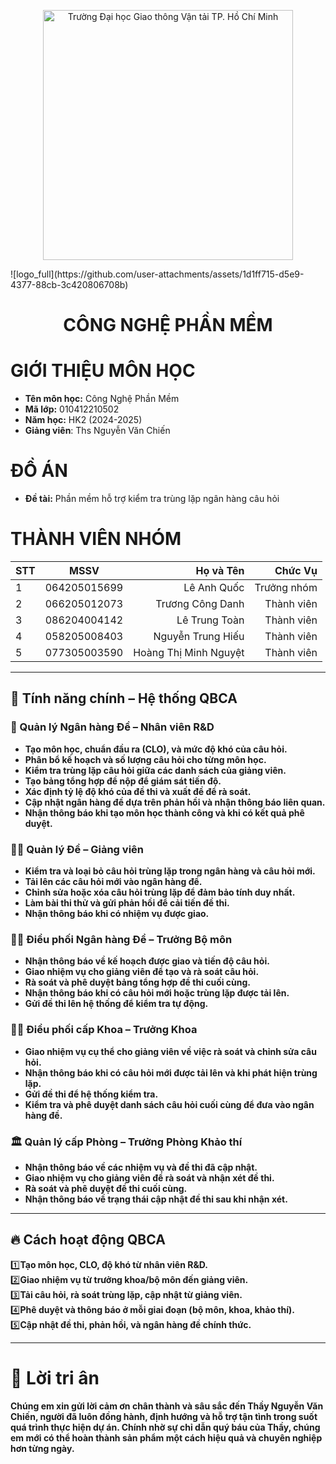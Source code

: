 <!-- Banner -->
<p align="center">
  <a href="https:/w/ww.ut.edu.vn/" title="Trường Đại học Giao thông Vận tải TP. Hồ Chí Minh" style="border: none;">
  <a href="https://giaothongvantaitphcm.edu.vn/" title="Trường Đại học Giao thông Vận tải TP. Hồ Chí Minh" style="border: none;">
    <img src="https://giaothongvantaitphcm.edu.vn/wp-content/uploads/2025/01/Logo-GTVT.png" alt="Trường Đại học Giao thông Vận tải TP. Hồ Chí Minh" width="400">
  </a>
</p>
![logo_full](https://github.com/user-attachments/assets/1d1ff715-d5e9-4377-88cb-3c420806708b)

<h1 align="center"><b>CÔNG NGHỆ PHẦN MỀM</b></h1>

# GIỚI THIỆU MÔN HỌC
* **Tên môn học:** Công Nghệ Phần Mềm
* **Mã lớp:** 010412210502
* **Năm học:** HK2 (2024-2025)
* **Giảng viên**: Ths Nguyễn Văn Chiến 

# ĐỒ ÁN 
* **Đề tài:** Phần mềm hỗ trợ kiểm tra trùng lặp ngân hàng câu hỏi

# THÀNH VIÊN NHÓM
| STT    | MSSV          | Họ và Tên              |Chức Vụ    |
| ------ |:-------------:| ----------------------:|----------:|
|   1    | 064205015699  | Lê Anh Quốc            |Trưởng nhóm|
|   2    | 066205012073  | Trương Công Danh       |Thành viên |
|   3    | 086204004142  | Lê Trung Toàn          |Thành viên |
|   4    | 058205008403  | Nguyễn Trung Hiếu      |Thành viên |
|   5    | 077305003590  | Hoàng Thị Minh Nguyệt  |Thành viên |

---

## 🌟 Tính năng chính – Hệ thống QBCA
### 🧪 Quản lý Ngân hàng Đề – Nhân viên R&D
* **Tạo môn học, chuẩn đầu ra (CLO), và mức độ khó của câu hỏi.**
* **Phân bổ kế hoạch và số lượng câu hỏi cho từng môn học.**
* **Kiểm tra trùng lặp câu hỏi giữa các danh sách của giảng viên.**
* **Tạo bảng tổng hợp đề nộp để giám sát tiến độ.**
* **Xác định tỷ lệ độ khó của đề thi và xuất đề để rà soát.**
* **Cập nhật ngân hàng đề dựa trên phản hồi và nhận thông báo liên quan.**
* **Nhận thông báo khi tạo môn học thành công và khi có kết quả phê duyệt.**
### 👨‍🏫 Quản lý Đề – Giảng viên
* **Kiểm tra và loại bỏ câu hỏi trùng lặp trong ngân hàng và câu hỏi mới.**
* **Tải lên các câu hỏi mới vào ngân hàng đề.**
* **Chỉnh sửa hoặc xóa câu hỏi trùng lặp để đảm bảo tính duy nhất.**
* **Làm bài thi thử và gửi phản hồi để cải tiến đề thi.**
* **Nhận thông báo khi có nhiệm vụ được giao.**
### 🧑‍💼 Điều phối Ngân hàng Đề – Trưởng Bộ môn
* **Nhận thông báo về kế hoạch được giao và tiến độ câu hỏi.**
* **Giao nhiệm vụ cho giảng viên để tạo và rà soát câu hỏi.**
* **Rà soát và phê duyệt bảng tổng hợp đề thi cuối cùng.**
* **Nhận thông báo khi có câu hỏi mới hoặc trùng lặp được tải lên.**
* **Gửi đề thi lên hệ thống để kiểm tra tự động.**
### 👨‍🎓 Điều phối cấp Khoa – Trưởng Khoa
* **Giao nhiệm vụ cụ thể cho giảng viên về việc rà soát và chỉnh sửa câu hỏi.**
* **Nhận thông báo khi có câu hỏi mới được tải lên và khi phát hiện trùng lặp.**
* **Gửi đề thi để hệ thống kiểm tra.**
* **Kiểm tra và phê duyệt danh sách câu hỏi cuối cùng để đưa vào ngân hàng đề.**
### 🏛️ Quản lý cấp Phòng – Trưởng Phòng Khảo thí
* **Nhận thông báo về các nhiệm vụ và đề thi đã cập nhật.**
* **Giao nhiệm vụ cho giảng viên để rà soát và nhận xét đề thi.**
* **Rà soát và phê duyệt đề thi cuối cùng.**
* **Nhận thông báo về trạng thái cập nhật đề thi sau khi nhận xét.**
---

## 🔥 **Cách hoạt động QBCA**

1️⃣**Tạo môn học, CLO, độ khó từ nhân viên R&D.**  
2️⃣**Giao nhiệm vụ từ trưởng khoa/bộ môn đến giảng viên.**  
3️⃣**Tải câu hỏi, rà soát trùng lặp, cập nhật từ giảng viên.**  
4️⃣**Phê duyệt và thông báo ở mỗi giai đoạn (bộ môn, khoa, khảo thí).**  
5️⃣**Cập nhật đề thi, phản hồi, và ngân hàng đề chính thức.**

---

# 🙏 **Lời tri ân**
**Chúng em xin gửi lời cảm ơn chân thành và sâu sắc đến Thầy Nguyễn Văn Chiến, người đã luôn đồng hành, định hướng và hỗ trợ tận tình trong suốt quá trình thực hiện dự án. Chính nhờ sự chỉ dẫn quý báu của Thầy, chúng em mới có thể hoàn thành sản phẩm một cách hiệu quả và chuyên nghiệp hơn từng ngày.**
